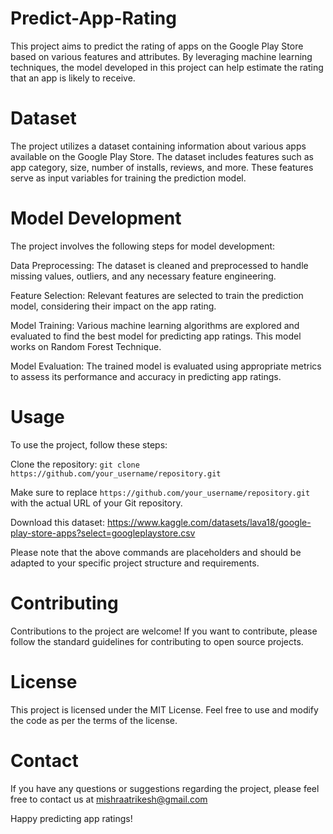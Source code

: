 # Predict-App-Rating
This project aims to predict the rating of apps on the Google Play Store based on various features and attributes. By leveraging machine learning techniques, the model developed in this project can help estimate the rating that an app is likely to receive.

# Dataset
The project utilizes a dataset containing information about various apps available on the Google Play Store. The dataset includes features such as app category, size, number of installs, reviews, and more. These features serve as input variables for training the prediction model.

# Model Development
The project involves the following steps for model development:

Data Preprocessing: 
The dataset is cleaned and preprocessed to handle missing values, outliers, and any necessary feature engineering.

Feature Selection:
Relevant features are selected to train the prediction model, considering their impact on the app rating.

Model Training:
Various machine learning algorithms are explored and evaluated to find the best model for predicting app ratings. This model works on Random Forest Technique.

Model Evaluation:
The trained model is evaluated using appropriate metrics to assess its performance and accuracy in predicting app ratings.

# Usage
To use the project, follow these steps:

Clone the repository: `git clone https://github.com/your_username/repository.git`

Make sure to replace `https://github.com/your_username/repository.git` with the actual URL of your Git repository.

Download this dataset: https://www.kaggle.com/datasets/lava18/google-play-store-apps?select=googleplaystore.csv 

Please note that the above commands are placeholders and should be adapted to your specific project structure and requirements.

# Contributing
Contributions to the project are welcome! If you want to contribute, please follow the standard guidelines for contributing to open source projects.

# License
This project is licensed under the MIT License. Feel free to use and modify the code as per the terms of the license.

# Contact
If you have any questions or suggestions regarding the project, please feel free to contact us at mishraatrikesh@gmail.com



Happy predicting app ratings!

